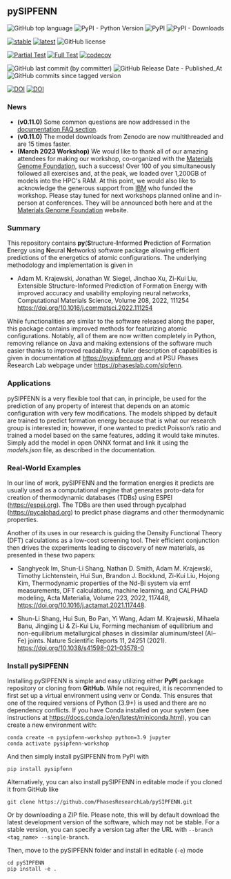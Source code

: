 ## pySIPFENN
![GitHub top language](https://img.shields.io/github/languages/top/PhasesResearchLab/pysipfenn)
![PyPI - Python Version](https://img.shields.io/pypi/pyversions/pysipfenn)
![PyPI](https://img.shields.io/pypi/v/pysipfenn)
![PyPI - Downloads](https://img.shields.io/pypi/dm/pysipfenn)

[![stable](https://img.shields.io/badge/Read%20The%20Docs-Stable-green)](https://pysipfenn.readthedocs.io/en/stable/) 
[![latest](https://img.shields.io/badge/Read%20The%20Docs-Latest-green)](https://pysipfenn.readthedocs.io/en/latest/)
![GitHub license](https://img.shields.io/github/license/PhasesResearchLab/pySIPFENN)

[![Partial Test](https://github.com/PhasesResearchLab/pySIPFENN/actions/workflows/partialTest.yml/badge.svg)](https://github.com/PhasesResearchLab/pySIPFENN/actions/workflows/partialTest.yml)
[![Full Test](https://github.com/PhasesResearchLab/pySIPFENN/actions/workflows/fullTest.yml/badge.svg)](https://github.com/PhasesResearchLab/pySIPFENN/actions/workflows/fullTest.yml)
[![codecov](https://codecov.io/gh/PhasesResearchLab/pySIPFENN/branch/main/graph/badge.svg?token=S2J0KR0WKQ)](https://codecov.io/gh/PhasesResearchLab/pySIPFENN)

![GitHub last commit (by committer)](https://img.shields.io/github/last-commit/PhasesResearchLab/pysipfenn?label=Last%20Commit)
![GitHub Release Date - Published_At](https://img.shields.io/github/release-date/PhasesResearchLab/pysipfenn?label=Last%20Release)
![GitHub commits since tagged version](https://img.shields.io/github/commits-since/PhasesResearchLab/pysipfenn/v0.11.0?color=g)

[![DOI](https://img.shields.io/badge/DOI-10.1016%2Fj.commatsci.2022.111254-blue)](https://doi.org/10.1016/j.commatsci.2022.111254)
[![DOI](https://zenodo.org/badge/DOI/10.5281/zenodo.7373089.svg)](https://doi.org/10.5281/zenodo.7373089)

### News

- **(v0.11.0)** Some common questions are now addressed in the [documentation FAQ section](https://pysipfenn.readthedocs.io/en/stable/faq.html).
- **(v0.11.0)** The model downloads from Zenodo are now multithreaded and are 15 times faster.
- **(March 2023 Workshop)** We would like to thank all of our amazing attendees for making our workshop, co-organized with the
[Materials Genome Foundation](https://materialsgenomefoundation.org), such a success! Over 100 of you simultaneously followed
all exercises and, at the peak, we loaded over 1,200GB of models into the HPC's RAM. At this point, we would also like to 
acknowledge the generous support from [IBM](https://www.ibm.com) who funded the workshop. Please stay tuned for next workshops
planned online and in-person at conferences. They will be announced both here and at the [Materials Genome Foundation](https://materialsgenomefoundation.org) website.

### Summary

This repository contains 
**py**(**S**tructure-**I**nformed **P**rediction of 
**F**ormation **E**nergy using **N**eural **N**etworks) software 
package allowing efficient predictions of the energetics of 
atomic configurations. The underlying methodology and implementation
is given in

- Adam M. Krajewski, Jonathan W. Siegel, Jinchao Xu, Zi-Kui Liu,
Extensible Structure-Informed Prediction of Formation Energy with improved accuracy and usability employing neural networks,
Computational Materials Science,
Volume 208,
2022,
111254
https://doi.org/10.1016/j.commatsci.2022.111254

While functionalities are similar to the software released along the 
paper, this package contains improved methods for featurizing atomic 
configurations. Notably, all of them are now written completely in 
Python, removing reliance on Java and making extensions of the software
much easier thanks to improved readability. A fuller description of capabilities is 
given in documentation at https://pysipfenn.org and at PSU Phases 
Research Lab webpage under https://phaseslab.com/sipfenn.

### Applications

pySIPFENN is a very flexible tool that can, in principle, be used for
the prediction of any property of interest that depends on an atomic
configuration with very few modifications. The models shipped by
default are trained to predict formation energy because that is what our
research group is interested in; however, if one wanted to predict
Poisson’s ratio and trained a model based on the same features, adding
it would take minutes. Simply add the model in open ONNX format and link
it using the *models.json* file, as described in the documentation.

### Real-World Examples

In our line of work, pySIPFENN and the formation energies it predicts are usually used 
as a computational engine that generates proto-data for creation of thermodynamic
databases (TDBs) using ESPEI (https://espei.org). The TDBs are then used through
pycalphad (https://pycalphad.org) to predict phase diagrams and other thermodynamic
properties. 

Another of its uses in our research is guiding the Density Functional Theory (DFT)
calculations as a low-cost screening tool. Their efficient conjunction then drives the
experiments leading to discovery of new materials, as presented in these two papers:

- Sanghyeok Im, Shun-Li Shang, Nathan D. Smith, Adam M. Krajewski, Timothy 
Lichtenstein, Hui Sun, Brandon J. Bocklund, Zi-Kui Liu, Hojong Kim, Thermodynamic 
properties of the Nd-Bi system via emf measurements, DFT calculations, machine 
learning, and CALPHAD modeling, Acta Materialia, Volume 223,
2022, 117448, https://doi.org/10.1016/j.actamat.2021.117448.

- Shun-Li Shang, Hui Sun, Bo Pan, Yi Wang, Adam M. Krajewski, 
Mihaela Banu, Jingjing Li & Zi-Kui Liu, Forming mechanism of equilibrium and 
non-equilibrium metallurgical phases in dissimilar aluminum/steel (Al–Fe) joints. 
Nature Scientific Reports 11, 24251 (2021). 
https://doi.org/10.1038/s41598-021-03578-0


### Install pySIPFENN

Installing pySIPFENN is simple and easy utilizing either **PyPI** package repository or cloning from **GitHub**. 
While not required, it is recommended to first set up a virtual environment using venv or Conda. This ensures that 
one of the required versions of Python (3.9+) is used and there are no dependency conflicts. If you have Conda 
installed on your system (see instructions at https://docs.conda.io/en/latest/miniconda.html), you can create a 
new environment with:

    conda create -n pysipfenn-workshop python=3.9 jupyter
    conda activate pysipfenn-workshop

And then simply install pySIPFENN from PyPI with

    pip install pysipfenn

Alternatively, you can also install pySIPFENN in editable mode if you cloned it from GitHub like

    git clone https://github.com/PhasesResearchLab/pySIPFENN.git

Or by downloading a ZIP file. Please note, this will by default download the latest development version of the 
software, which may not be stable. For a stable version, you can specify a version tag after the URL with
`--branch <tag_name> --single-branch`.

Then, move to the pySIPFENN folder and install in editable (`-e`) mode

    cd pySIPFENN
    pip install -e .

